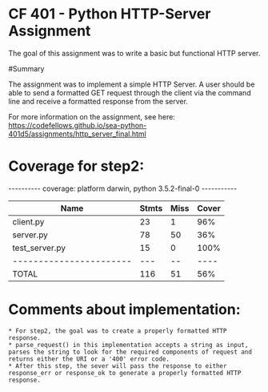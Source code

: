 # CF 401 - Python HTTP-Server Assignment

The goal of this assignment was to write a basic but functional HTTP server.

#Summary

The assignment was to implement a simple HTTP Server.  A user should be able to send a formatted GET request through the client via the command line and receive a formatted response from the server.


For more information on the assignment, see here: https://codefellows.github.io/sea-python-401d5/assignments/http_server_final.html



# Coverage for step2:

---------- coverage: platform darwin, python 3.5.2-final-0 -----------


| Name                     | Stmts | Miss | Cover | 
| -----------------------  | ----- | ---- | ----- | 
| client.py                |  23   |  1   |  96%  | 
| server.py                |  78   |  50  |  36%  | 
| test_server.py           |  15   |  0   |  100% |     
| -----------------------  |  ---  |  --  | ----  | 
| TOTAL                    |  116  |  51  |  56%  | 



# Comments about implementation:
    * For step2, the goal was to create a properly formatted HTTP response.
    * parse_request() in this implementation accepts a string as input, parses the string to look for the required components of request and returns either the URI or a '400' error code.
    * After this step, the sever will pass the response to either response_err or response_ok to generate a properly formatted HTTP response.

